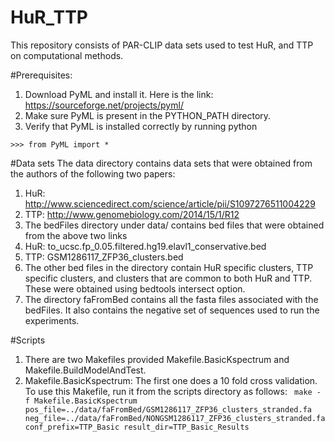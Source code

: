 # HuR_TTP 

This repository consists of PAR-CLIP data sets used to test HuR, and TTP on computational methods. 

#Prerequisites:

1. Download PyML and install it. Here is the link:
https://sourceforge.net/projects/pyml/
2. Make sure PyML is present in the PYTHON_PATH directory.
3. Verify that PyML is installed correctly by running python

```>>> from PyML import *```

#Data sets
The data directory contains data sets that were obtained from the authors of the following two papers:

1. HuR: http://www.sciencedirect.com/science/article/pii/S1097276511004229
2. TTP: http://www.genomebiology.com/2014/15/1/R12
3. The bedFiles directory under data/ contains bed files that were obtained from the above two links
4. HuR: to_ucsc.fp_0.05.filtered.hg19.elavl1_conservative.bed
5. TTP: GSM1286117_ZFP36_clusters.bed
6. The other bed files in the directory contain HuR specific clusters, TTP specific clusters, and clusters that are common to both HuR and TTP. These were obtained using bedtools intersect option. 
7. The directory faFromBed contains all the fasta files associated with the bedFiles. It also contains the negative set of sequences used to run the experiments.

#Scripts
1. There are two Makefiles provided Makefile.BasicKspectrum and Makefile.BuildModelAndTest. 
2. Makefile.BasicKspectrum: The first one does a 10 fold cross validation. To use this Makefile, run it from the scripts directory as  follows:
``` make -f Makefile.BasicKspectrum pos_file=../data/faFromBed/GSM1286117_ZFP36_clusters_stranded.fa neg_file=../data/faFromBed/NONGSM1286117_ZFP36_clusters_stranded.fa conf_prefix=TTP_Basic result_dir=TTP_Basic_Results```


